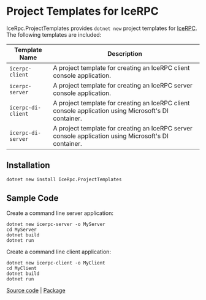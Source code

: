 # Project Templates for IceRPC

IceRpc.ProjectTemplates provides `dotnet new` project templates for [IceRPC][icerpc]. The following templates
are included:

| Template Name      | Description                                                                                          |
|--------------------|------------------------------------------------------------------------------------------------------|
| `icerpc-client`    | A project template for creating an IceRPC client console application.                                |
| `icerpc-server`    | A project template for creating an IceRPC server console application.                                |
| `icerpc-di-client` | A project template for creating an IceRPC client console application using Microsoft's DI container. |
| `icerpc-di-server` | A project template for creating an IceRPC server console application using Microsoft's DI container. |

## Installation

``` shell
dotnet new install IceRpc.ProjectTemplates
```

## Sample Code

Create a command line server application:

``` shell
dotnet new icerpc-server -o MyServer
cd MyServer
dotnet build
dotnet run
```

Create a command line client application:

``` shell
dotnet new icerpc-client -o MyClient
cd MyClient
dotnet build
dotnet run
```

[Source code][source] | [Package][package]

[icerpc]: https://www.nuget.org/packages/IceRpc
[package]: https://www.nuget.org/packages/IceRpc.ProjectTemplates
[source]: https://github.com/icerpc/icerpc-csharp/tree/main/src/IceRpc.ProjectTemplates
